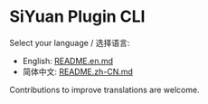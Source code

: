# SiYuan Plugin CLI

Select your language / 选择语言:

- English: [README.en.md](./README.en.md)
- 简体中文: [README.zh-CN.md](./README.zh-CN.md)

Contributions to improve translations are welcome.
